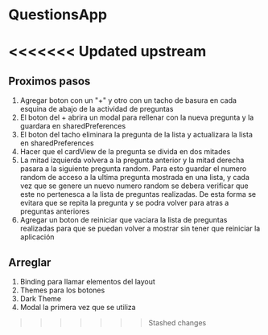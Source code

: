 # QuestionsApp
<<<<<<< Updated upstream
=======

## Proximos pasos
1. Agregar boton con un "+" y otro con un tacho de basura en cada esquina de abajo de la actividad de preguntas
2. El boton del + abrira un modal para rellenar con la nueva pregunta y la guardara en sharedPreferences
3. El boton del tacho eliminara la pregunta de la lista y actualizara la lista en sharedPreferences
4. Hacer que el cardView de la pregunta se divida en dos mitades
5. La mitad izquierda volvera a la pregunta anterior y la mitad derecha pasara a la siguiente pregunta random.
   Para esto guardar el numero random de acceso a la ultima pregunta mostrada en una lista, y cada vez que se genere un nuevo numero random se debera verificar que este no pertenesca a la lista de preguntas realizadas.
   De esta forma se evitara que se repita la pregunta y se podra volver para atras a preguntas anteriores
6. Agregar un boton de reiniciar que vaciara la lista de preguntas realizadas para que se puedan volver a mostrar sin tener que reiniciar la aplicación


## Arreglar
1. Binding para llamar elementos del layout
2. Themes para los botones
3. Dark Theme
4. Modal la primera vez que se utiliza
>>>>>>> Stashed changes
